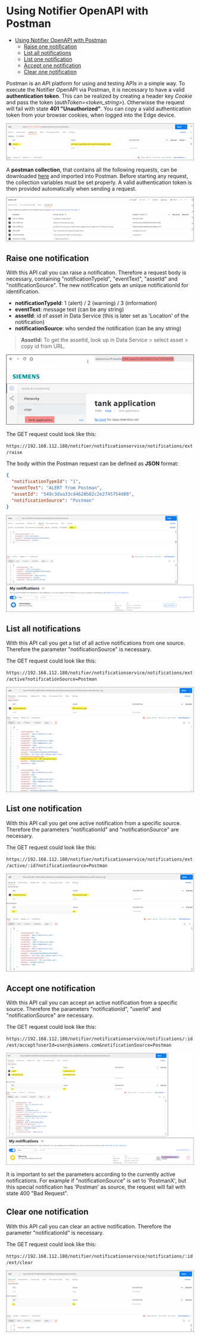 # Using Notifier OpenAPI with Postman

- [Using Notifier OpenAPI with Postman](#using-notifier-openapi-with-postman)
  - [Raise one notification](#raise-one-notification)
  - [List all notifications](#list-all-notifications)
  - [List one notification](#list-one-notification)
  - [Accept one notification](#accept-one-notification)
  - [Clear one notification](#clear-one-notification)
  
Postman is an API platform for using and testing APIs in a simple way. To execute the Notifier OpenAPI via Postman, it is necessary to have a valid **authentication token**. This can be realized by creating a header key *Cookie* and pass the token (*authToken=<token_string>*). Otherwisse the request will fail with state **401 "Unauthorized"**. You can copy a valid authentication token from your browser cookies, when logged into the Edge device.

![postman_header](/docs/graphics/postman_header1.png)

A **postman collection**, that contains all the following requests, can be downloaded [here](/src/postman_collection.json) and imported into Postman. Before starting any request, the collection variables must be set properly. A valid authentication token is then provided automatically when sending a request.

![postman_variables](/docs/graphics/postman_variables.png)

## Raise one notification

With this API call you can raise a notification. Therefore a request body is necessary, containing "notificationTypeId", "eventText", "assetId" and "notificationSource". The new notification gets an unique notificationId for identification.

- **notificationTypeId**: 1 (alert) / 2 (warning) / 3 (information)
- **eventText**: message text (can be any string)
- **assetId**: id of asset in Data Service (this is later set as 'Location' of the notification)
- **notificationSource**: who sended the notification (can be any string)

> **AssetId:**
> To get the assetId, look up in Data Service > select asset > copy id from URL.

![get_assetid_1](/docs/graphics/get_assetid_1.png)

The GET request could look like this:

`https://192.168.112.180/notifier/notificationservice/notifications/ext/raise`

The body within the Postman request can be defined as **JSON** format:

```json
{
  "notificationTypeId": "1",
  "eventText": "ALERT from Postman",
  "assetId": "549c3daa33cd4628b02c2e2745f54d80",
  "notificationSource": "Postman"
}
```

![postman_raise](/docs/graphics/postman_raise.png)

## List all notifications

With this API call you get a list of all active notifications from one source. Therefore the parameter "notificationSource" is necessary.

The GET request could look like this:

`https://192.168.112.180/notifier/notificationservice/notifications/ext/active?notificationSource=Postman`

![postman_get_all](/docs/graphics/postman_get_all.png)

## List one notification

With this API call you get one active notification from a specific source. Therefore the parameters "notificationId" and "notificationSource" are necessary.

The GET request could look like this:

`https://192.168.112.180/notifier/notificationservice/notifications/ext/active/:id?notificationSource=Postman`

![postman_get_one](/docs/graphics/postman_get_one.png)

## Accept one notification

With this API call you can accept an active notification from a specific source. Therefore the parameters "notificationId", "userId" and "notificationSource" are necessary.

The GET request could look like this:

`https://192.168.112.180/notifier/notificationservice/notifications/:id/ext/accept?userId=user@siemens.com&notificationSource=Postman`

![postman_accept](/docs/graphics/postman_accept.png)

It is important to set the parameters according to the currently active notifications. For example if "notificationSource" is set to 'PostmanX', but this special notification has 'Postman' as source, the request will fail with state 400 "Bad Request".

## Clear one notification

With this API call you can clear an active notification.  Therefore the parameter "notificationId" is necessary.

The GET request could look like this:

`https://192.168.112.180/notifier/notificationservice/notifications/:id/ext/clear`

![postman_clear](/docs/graphics/postman_clear.png)
